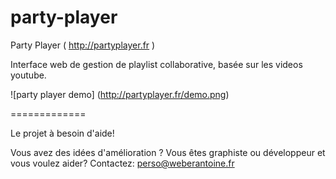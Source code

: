 party-player
============

Party Player ( http://partyplayer.fr )

Interface web de gestion de playlist collaborative, basée sur les videos youtube.

![party player demo]
(http://partyplayer.fr/demo.png)

=============

Le projet à besoin d'aide!

Vous avez des idées d'amélioration ? 
Vous êtes graphiste ou développeur et vous voulez aider?
Contactez: perso@weberantoine.fr
